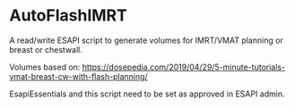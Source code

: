 # AutoFlashIMRT

A read/write ESAPI script to generate volumes for IMRT/VMAT planning or breast or chestwall.

Volumes based on:
https://dosepedia.com/2019/04/29/5-minute-tutorials-vmat-breast-cw-with-flash-planning/

EsapiEssentials and this script need to be set as approved in ESAPI admin.
